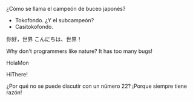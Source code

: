 ¿Cómo se llama el campeón de buceo japonés?

- Tokofondo.
  ¿Y el subcampeón?
- Casitokofondo.

你好，世界
こんにちは、世界！

Why don't programmers like nature? It has too many bugs!

HolaMon

HiThere!

¿Por qué no se puede discutir con un número 22? ¡Porque siempre tiene razón!
